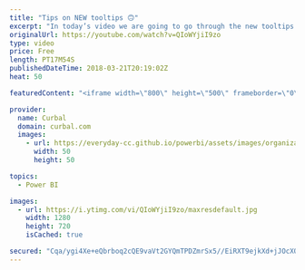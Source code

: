 ```yaml
---
title: "Tips on NEW tooltips 🙃"
excerpt: "In today’s video we are going to go through the new tooltips functionality that was released in the March update 2018.  I also take the opportunity and talk about drillthrough: https://www.youtube.com/watch?v=72beG_VHufU    Looking for a download file? Go to our Download Center: https://curbal.com/donwload-center"
originalUrl: https://youtube.com/watch?v=QIoWYjiI9zo
type: video
price: Free
length: PT17M54S
publishedDateTime: 2018-03-21T20:19:02Z
heat: 50

featuredContent: "<iframe width=\"800\" height=\"500\" frameborder=\"0\" src=\"https://www.youtube.com/embed/QIoWYjiI9zo\" allow=\"accelerometer; autoplay; encrypted-media; gyroscope; picture-in-picture\" allowfullscreen></iframe>"

provider:
  name: Curbal
  domain: curbal.com
  images:
    - url: https://everyday-cc.github.io/powerbi/assets/images/organizations/curbal.com-50x50.jpg
      width: 50
      height: 50

topics:
  - Power BI

images:
  - url: https://i.ytimg.com/vi/QIoWYjiI9zo/maxresdefault.jpg
    width: 1280
    height: 720
    isCached: true

secured: "Cqa/ygi4Xe+eQbrboq2cQE9vaVt2GYQmTPDZmrSx5//EiRXT9ejkXd+jJOcXQi/8W36GwDQfUB5OsjioTgXpKBDafxokrTAX0Wpk++xpiGhv3+8Pbx8rustMgsktNIaCUlJCsz8NSXDZgVtqCj+YhlzPCwmFCncNYnmn2M1gP1RjBHm0wbxk3l+bs/NhE1o0PWLqiW1g2mGfzLKcd2Sq131jD8937kxI8aJ+hnSyx3wPRg9Ae+PkI6qEa4wd8HqvNzmDRNmyhInqCUhDhTaOPKLSeBNL8zodey3TJsdZR97K00pd/14qoJCgh2dhSl1qSjmIKYQTPuYXu86imh0uKSi6MlnCfuf/YLlfbglyOaWpIXeVbFTuO9AGXjLNTdltEUcecN6+wi6sIw6gSRi0CBrT9AZ25zi6fhg9uqaA4AY=;4UUxI4XxA/TcTujaVfxYvQ=="
---
```


